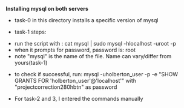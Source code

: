 **Installing mysql on both servers**

* task-0 in this directory installs a specific version of mysql

* task-1 steps:
- run the script with : cat mysql | sudo mysql -hlocalhost -uroot -p
- when it prompts for password, password is: root
- note "mysql" is the name of the file. Name can vary/differ from yours(task-1)
* to check if successful, run: mysql -uholberton_user -p -e "SHOW GRANTS FOR 'holberton_user'@'localhost'"  with "projectcorrection280hbtn" as password

* For task-2 and 3, I entered the commands manually
